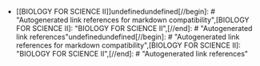 - [[BIOLOGY FOR SCIENCE II]]undefinedundefined[//begin]: # "Autogenerated link references for markdown compatibility",[BIOLOGY FOR SCIENCE II]: <BIOLOGY FOR SCIENCE II> "BIOLOGY FOR SCIENCE II",[//end]: # "Autogenerated link references"undefinedundefined[//begin]: # "Autogenerated link references for markdown compatibility",[BIOLOGY FOR SCIENCE II]: <BIOLOGY FOR SCIENCE II> "BIOLOGY FOR SCIENCE II",[//end]: # "Autogenerated link references"